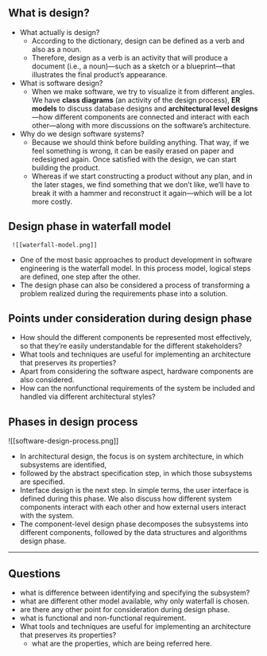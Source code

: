 
## What is design?
- What actually is design?
	- According to the dictionary, design can be defined as a verb and also as a noun.
	- Therefore, design as a verb is an activity that will produce a document (i.e., a noun)—such as a sketch or a blueprint—that illustrates the final product’s appearance.
- What is software design?
	- When we make software, we try to visualize it from different angles. We have **class diagrams** (an activity of the design process), **ER models** to discuss database designs and **architectural level designs**—how different components are connected and interact with each other—along with more discussions on the software’s architecture.
- Why do we design software systems? 
	- Because we should think before building anything. That way, if we feel something is wrong, it can be easily erased on paper and redesigned again. Once satisfied with the design, we can start building the product. 
	- Whereas if we start constructing a product without any plan, and in the later stages, we find something that we don’t like, we’ll have to break it with a hammer and reconstruct it again—which will be a lot more costly.
## Design phase in waterfall model
	 ![[waterfall-model.png]]
- One of the most basic approaches to product development in software engineering is the waterfall model. In this process model, logical steps are defined, one step after the other.
- The design phase can also be considered a process of transforming a problem realized during the requirements phase into a solution.

## Points under consideration during design phase
- How should the different components be represented most effectively, so that they’re easily understandable for the different stakeholders?
- What tools and techniques are useful for implementing an architecture that preserves its properties?
- Apart from considering the software aspect, hardware components are also considered.
- How can the nonfunctional requirements of the system be included and handled via different architectural styles?

## Phases in design process
![[software-design-process.png]]
- In architectural design, the focus is on system architecture, in which subsystems are identified, 
- followed by the abstract specification step, in which those subsystems are specified. 
- Interface design is the next step. In simple terms, the user interface is defined during this phase. We also discuss how different system components interact with each other and how external users interact with the system. 
- The component-level design phase decomposes the subsystems into different components, followed by the data structures and algorithms design phase.
___
## Questions
- what is difference between identifying and specifying the subsystem?
- what are different other model available, why only waterfall is chosen.
- are there any other point for consideration during design phase.
- what is functional and non-functional requirement.
- What tools and techniques are useful for implementing an architecture that preserves its properties?
	- what are the properties, which are being referred here.